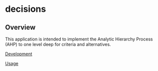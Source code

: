 # decisions

## Overview

This application is intended to implement the Analytic Hierarchy Process (AHP) to one level deep for criteria and alternatives.

[Development](./docs/dev/Development.md)

[Usage](./docs/user/Usage.md)
